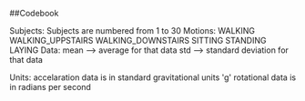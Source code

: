 ##Codebook

Subjects: 
	Subjects are numbered from 1 to 30
Motions: 
	WALKING
	WALKING_UPPSTAIRS
	WALKING_DOWNSTAIRS
	SITTING
	STANDING
	LAYING
Data:
	mean --> average for that data
	std --> standard deviation for that data

Units:
	accelaration data is in standard gravitational units 'g'
	rotational data is in radians per second